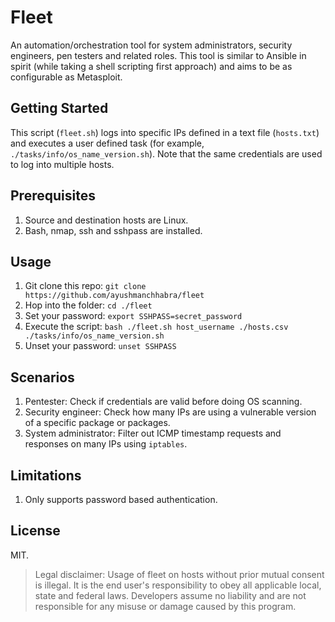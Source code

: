 # Fleet

An automation/orchestration tool for system administrators, security engineers, pen testers and related roles. This tool is similar to Ansible in spirit (while taking a shell scripting first approach) and aims to be as configurable as Metasploit.

## Getting Started

This script (`fleet.sh`) logs into specific IPs defined in a text file (`hosts.txt`) and executes a user defined task (for example, `./tasks/info/os_name_version.sh`). Note that the same credentials are used to log into multiple hosts.

## Prerequisites

1. Source and destination hosts are Linux.
1. Bash, nmap, ssh and sshpass are installed.

## Usage

1. Git clone this repo: `git clone https://github.com/ayushmanchhabra/fleet`
1. Hop into the folder: `cd ./fleet`
1. Set your password: `export SSHPASS=secret_password`
1. Execute the script: `bash ./fleet.sh host_username ./hosts.csv ./tasks/info/os_name_version.sh`
1. Unset your password: `unset SSHPASS`

## Scenarios

1. Pentester: Check if credentials are valid before doing OS scanning.
1. Security engineer: Check how many IPs are using a vulnerable version of a specific package or packages.
1. System administrator: Filter out ICMP timestamp requests and responses on many IPs using `iptables`.

## Limitations

1. Only supports password based authentication.

## License

MIT.

> Legal disclaimer: Usage of fleet on hosts without prior mutual consent is illegal. It is the end user's responsibility to obey all applicable local, state and federal laws. Developers assume no liability and are not responsible for any misuse or damage caused by this program.
